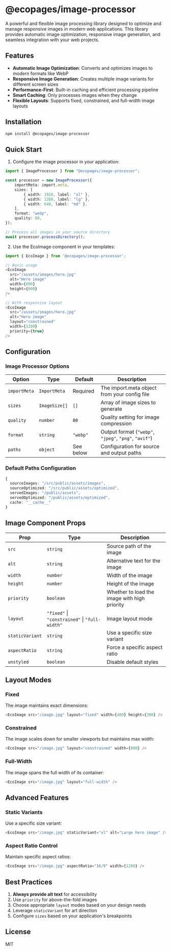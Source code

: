 # @ecopages/image-processor

A powerful and flexible image processing library designed to optimize and manage responsive images in modern web applications. This library provides automatic image optimization, responsive image generation, and seamless integration with your web projects.

## Features

- **Automatic Image Optimization**: Converts and optimizes images to modern formats like WebP
- **Responsive Image Generation**: Creates multiple image variants for different screen sizes
- **Performance-First**: Built-in caching and efficient processing pipeline
- **Smart Caching**: Only processes images when they change
- **Flexible Layouts**: Supports fixed, constrained, and full-width image layouts

## Installation

```bash
npm install @ecopages/image-processor
```

## Quick Start

1. Configure the image processor in your application:

```typescript
import { ImageProcessor } from "@ecopages/image-processor";

const processor = new ImageProcessor({
	importMeta: import.meta,
	sizes: [
		{ width: 1920, label: "xl" },
		{ width: 1280, label: "lg" },
		{ width: 640, label: "md" },
	],
	format: "webp",
	quality: 80,
});

// Process all images in your source directory
await processor.processDirectory();
```

2. Use the EcoImage component in your templates:

```typescript
import { EcoImage } from '@ecopages/image-processor';

// Basic usage
<EcoImage
  src="/assets/images/hero.jpg"
  alt="Hero image"
  width={800}
  height={600}
/>

// With responsive layout
<EcoImage
  src="/assets/images/hero.jpg"
  alt="Hero image"
  layout="constrained"
  width={1200}
  priority={true}
/>
```

## Configuration

### Image Processor Options

| Option       | Type          | Default   | Description                                           |
| ------------ | ------------- | --------- | ----------------------------------------------------- |
| `importMeta` | `ImportMeta`  | Required  | The import.meta object from your config file          |
| `sizes`      | `ImageSize[]` | `[]`      | Array of image sizes to generate                      |
| `quality`    | `number`      | `80`      | Quality setting for image compression                 |
| `format`     | `string`      | `"webp"`  | Output format (`"webp"`, `"jpeg"`, `"png"`, `"avif"`) |
| `paths`      | `object`      | See below | Configuration for source and output paths             |

### Default Paths Configuration

```typescript
{
  sourceImages: "/src/public/assets/images",
  sourceOptimized: "/src/public/assets/optimized",
  servedImages: "/public/assets",
  servedOptimized: "/public/assets/optimized",
  cache: "__cache__"
}
```

## Image Component Props

| Prop            | Type                                           | Description                                  |
| --------------- | ---------------------------------------------- | -------------------------------------------- |
| `src`           | `string`                                       | Source path of the image                     |
| `alt`           | `string`                                       | Alternative text for the image               |
| `width`         | `number`                                       | Width of the image                           |
| `height`        | `number`                                       | Height of the image                          |
| `priority`      | `boolean`                                      | Whether to load the image with high priority |
| `layout`        | `"fixed"` \| `"constrained"` \| `"full-width"` | Image layout mode                            |
| `staticVariant` | `string`                                       | Use a specific size variant                  |
| `aspectRatio`   | `string`                                       | Force a specific aspect ratio                |
| `unstyled`      | `boolean`                                      | Disable default styles                       |

## Layout Modes

### Fixed

The image maintains exact dimensions:

```typescript
<EcoImage src="/image.jpg" layout="fixed" width={400} height={300} />
```

### Constrained

The image scales down for smaller viewports but maintains max width:

```typescript
<EcoImage src="/image.jpg" layout="constrained" width={800} />
```

### Full-Width

The image spans the full width of its container:

```typescript
<EcoImage src="/image.jpg" layout="full-width" />
```

## Advanced Features

### Static Variants

Use a specific size variant:

```typescript
<EcoImage src="/image.jpg" staticVariant="xl" alt="Large hero image" />
```

### Aspect Ratio Control

Maintain specific aspect ratios:

```typescript
<EcoImage src="/image.jpg" aspectRatio="16/9" width={1200} />
```

## Best Practices

1. **Always provide alt text** for accessibility
2. Use `priority` for above-the-fold images
3. Choose appropriate `layout` modes based on your design needs
4. Leverage `staticVariant` for art direction
5. Configure `sizes` based on your application's breakpoints

## License

MIT
